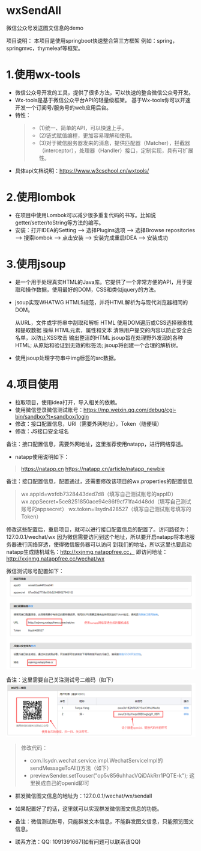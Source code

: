 # wxSendAll
微信公众号发送图文信息的demo

项目说明：
本项目是使用springboot快速整合第三方框架
例如：spring，springmvc，thymeleaf等框架。

# 1.使用wx-tools
* 微信公众号开发的工具，提供了很多方法，可以快速的整合微信公众号开发。
* Wx-tools是基于微信公众平台API的轻量级框架。 基于Wx-tools你可以开速开发一个订阅号/服务号的web应用后台。
* 特性：
  > * (1)统一、简单的API，可以快速上手。
  > * (2)链式赋值编程，更加容易理解和使用。
  > * (3)对于微信服务器发来的消息，提供匹配器（Matcher），拦截器（interceptor），处理器（Handler）接口，定制实现，具有可扩展性。
* 具体api文档说明：https://www.w3cschool.cn/wxtools/

# 2.使用lombok
* 在项目中使用Lombok可以减少很多重复代码的书写。比如说getter/setter/toString等方法的编写。
* 安装：打开IDEA的Setting –> 选择Plugins选项 –> 选择Browse repositories –> 搜索lombok –> 点击安装 –> 安装完成重启IDEA –> 安装成功

# 3.使用jsoup
* 是一个用于处理真实HTML的Java库。它提供了一个非常方便的API，用于提取和操作数据，使用最好的DOM，CSS和类似jquery的方法。
* jsoup实现WHATWG HTML5规范，并将HTML解析为与现代浏览器相同的DOM。
  
  从URL，文件或字符串中刮取和解析 HTML
  使用DOM遍历或CSS选择器查找和提取数据
  操纵 HTML元素，属性和文本
  清除用户提交的内容以防止安全白名单，以防止XSS攻击
  输出整洁的HTML
  jsoup旨在处理野外发现的各种HTML; 从原始和验证到无效的标签汤; jsoup将创建一个合理的解析树。
* 使用jsoup处理字符串中img标签的src数据。

# 4.项目使用
* 拉取项目，使用idea打开，导入相关的依赖。
* 使用微信登录微信测试账号：https://mp.weixin.qq.com/debug/cgi-bin/sandbox?t=sandbox/login
* 修改：接口配置信息，URl（需要外网地址），Token（随便填）
* 修改：JS接口安全域名

备注：接口配置信息，需要外网地址，这里推荐使用natapp，进行网络穿透。
* natapp使用说明如下：
> https://natapp.cn
> https://natapp.cn/article/natapp_newbie

备注：接口配置信息，配置通过，还需要修改该项目的wx.properties的配置信息
> wx.appId=wxfdb7328443ded7d8（填写自己测试账号的appID）
> wx.appSecret=5ce8251850ace94e86f9cf71fa4d48dd（填写自己测试账号的appsecret）
> wx.token=llsydn428527（填写自己测试账号填写的Token）

修改这些配置后，重启项目，就可以进行接口配置信息的配置了。访问路径为：127.0.0.1/wechat/wx
因为微信需要访问到这个地址，所以要开启natapp将本地服务器进行网络穿透，使得微信服务器可以访问
到我们的地址，所以这里也要启动natapp生成随机域名：http://xxjnmg.natappfree.cc，
即访问地址：http://xxjnmg.natappfree.cc/wechat/wx

微信测试账号配置如下：
![Image text](config1.png)

备注：这里需要自己关注测试号二维码（如下）
![Image text](config2.png)

> 修改代码：
> * com.llsydn.wechat.service.impl.WechatServiceImpl的sendMessageToAll()方法（如下）
> * previewSender.setTouser("op5v856uhhacVQiDAkRrr1PQTE-k"); 这里换成自己的openid即可

* 群发微信图文信息的地址为：127.0.0.1/wechat/wx/sendall
* 如果配置好了的话，这里就可以实现群发微信图文信息的功能。
* 备注：微信测试账号，只能群发文本信息，不能群发图文信息，只能预览图文信息。

* 联系方法：QQ: 1091391667(如有问题可以联系该QQ)
